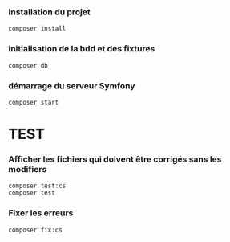 ### Installation du projet

    composer install

### initialisation de la bdd et des fixtures
    
    composer db

### démarrage du serveur Symfony 
    
    composer start

# TEST

### Afficher les fichiers qui doivent être corrigés sans les modifiers

    composer test:cs
    composer test

### Fixer les erreurs

    composer fix:cs

